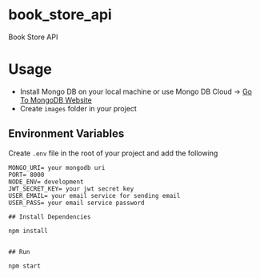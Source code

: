 # book_store_api
Book Store API

# Usage
- Install Mongo DB on your local machine or use Mongo DB Cloud -> [Go To MongoDB Website](https://www.mongodb.com)
- Create `images` folder in your project

## Environment Variables
Create `.env` file in the root of your project and add the following
```
MONGO_URI= your mongodb uri
PORT= 8000
NODE_ENV= development
JWT_SECRET_KEY= your jwt secret key
USER_EMAIL= your email service for sending email
USER_PASS= your email service password

## Install Dependencies

npm install


## Run

npm start

